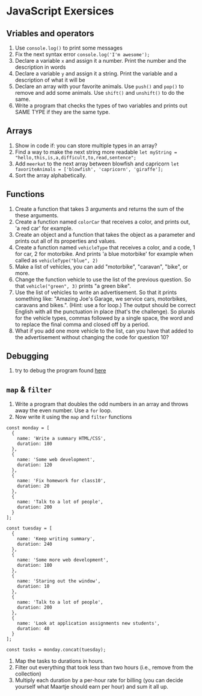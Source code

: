 JavaScript Exersices
========================================================

## Vriables and operators

1. Use `console.log()` to print some messages
1. Fix the next syntax error `console.log('I'm awesome');`
1. Declare a variable `x` and assign it a number. Print the number and the description in words
1. Declare a variable `y` and assign it a string. Print the variable and a description of what it will be
1. Declare an array with your favorite animals. Use `push()` and `pop()` to remove and add some animals. Use `shift()` and `unshift()` to do the same.
1. Write a program that checks the types of two variables and prints out SAME TYPE if they are the same type.

## Arrays

1. Show in code if: you can store multiple types in an array? 
1. Find a way to make the next string more readable `let myString = "hello,this,is,a,difficult,to,read,sentence";`
1. Add `meerkat` to the next array between blowfish and capricorn `let favoriteAnimals = ['blowfish', 'capricorn', 'giraffe'];`
1. Sort the array alphabetically. 

## Functions

1. Create a function that takes 3 arguments and returns the sum of the these arguments.
1. Create a function named `colorCar` that receives a color, and prints out, 'a red car' for example.
1. Create an object and a function that takes the object as a parameter and prints out all of its properties and values.
1. Create a function named `vehicleType` that receives a color, and a code, 1 for car, 2 for motorbike. And prints 'a blue motorbike' for example when called as `vehicleType("blue", 2)`
1. Make a list of vehicles, you can add "motorbike", "caravan", "bike", or more.
1. Change the function vehicle to use the list of the previous question. So that `vehicle("green", 3)` prints "a green bike".
1. Use the list of vehicles to write an advertisement. So that it prints something like: "Amazing Joe's Garage, we service cars, motorbikes, caravans and bikes.". (Hint: use a for loop.) The output should be correct English with all the punctuation in place (that's the challenge). So plurals for the vehicle types, commas followed by a single space, the word and to replace the final comma and closed off by a period.
1. What if you add one more vehicle to the list, can you have that added to the advertisement without changing the code for question 10?

## Debugging

1. try to debug the program found [here](https://github.com/HackYourFuture/debugging/blob/master/Debugging2/homework/train-stations-complete.js)

## `map` & `filter`

1. Write a program that doubles the odd numbers in an array and throws away the even number. Use a `for` loop.
1. Now write it using the `map` and `filter` functions

```
const monday = [
  {
    name: 'Write a summary HTML/CSS',
    duration: 180
  },
  {
    name: 'Some web development',
    duration: 120
  },
  {
    name: 'Fix homework for class10',
    duration: 20
  },
  {
    name: 'Talk to a lot of people',
    duration: 200
  }
];

const tuesday = [
  {
    name: 'Keep writing summary',
    duration: 240
  },
  {
    name: 'Some more web development',
    duration: 180
  },
  {
    name: 'Staring out the window',
    duration: 10
  },
  {
    name: 'Talk to a lot of people',
    duration: 200
  },
  {
    name: 'Look at application assignments new students',
    duration: 40
  }
];

const tasks = monday.concat(tuesday);
```

1. Map the tasks to durations in hours.
1. Filter out everything that took less than two hours (i.e., remove from the collection)
1. Multiply each duration by a per-hour rate for billing (you can decide yourself what Maartje should earn per hour) and sum it all up.